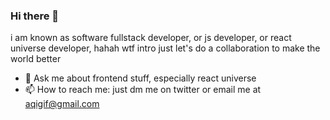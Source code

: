 ### Hi there 👋

i am known as software fullstack developer, or js developer, or react universe developer, hahah wtf intro just let's do a collaboration to make the world better

- 💬 Ask me about frontend stuff, especially react universe
- 📫 How to reach me: just dm me on twitter or email me at aqigif@gmail.com
